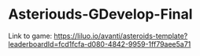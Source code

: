 # Asteriouds-GDevelop-Final
Link to game:
https://liluo.io/avanti/asteroids-template?leaderboardId=fcd1fcfa-d080-4842-9959-1ff79aee5a71
